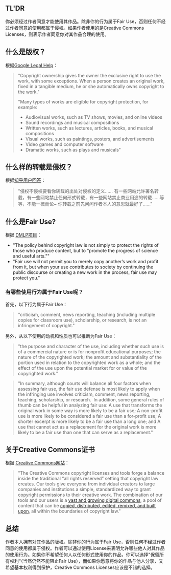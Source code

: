 
## TL'DR

你必须经过作者同意才能使用其作品。除非你的行为属于Fair Use，否则任何不经过作者同意的使用都属于侵权。如果作者使用的是Creative Commons Licenses，则表示作者同意你对其作品合理的使用。

## 什么是版权？

根据[Google Legal Help](https://support.google.com/legal/answer/3463239?sa=X&ved=2ahUKEwiyl4vJ3K3eAhVEEbwKHXczAC4QlZ0DegQIARAC)：

> "Copyright ownership gives the owner the exclusive right to use the work, with some exceptions. When a person creates an original work, fixed in a tangible medium, he or she automatically owns copyright to the work."
> 
> "Many types of works are eligible for copyright protection, for example:
> 
>  * Audiovisual works, such as TV shows, movies, and online videos
>  * Sound recordings and musical compositions
>  * Written works, such as lectures, articles, books, and musical compositions
>  * Visual works, such as paintings, posters, and advertisements 
>  * Video games and computer software
>  * Dramatic works, such as plays and musicals"

## 什么样的转载是侵权？

根据[知乎用户回答](https://www.zhihu.com/question/20218336)：

> "侵权不侵权要看你转载的出处对侵权的定义…… 有一些网站允许署名转载，有一些网站禁止任何形式转载，有一些网站禁止商业用途的转载……等等，不能一概而论~ 你转载之前先问问作者本人的意思就最好了……"

## 什么是Fair Use?

根据 [DMLP项目](http://www.dmlp.org/legal-guide/fair-use)：

- "The policy behind copyright law is not simply to protect the rights of those who produce content, but to "promote the progress of science and useful arts.""
- "Fair use will not permit you to merely copy another’s work and profit from it, but when your use contributes to society by continuing the public discourse or creating a new work in the process, fair use may protect you."

### 有哪些使用行为属于Fair Use呢？

首先，以下行为属于Fair Use：

> "criticism, comment, news reporting, teaching (including multiple copies for classroom use), scholarship, or research, is not an infringement of copyright."

另外，从以下使用的动机和性质也可以推断为Fair Use：

> "the purpose and character of the use, including whether such use is of a commercial nature or is for nonprofit educational purposes; the nature of the copyrighted work; the amount and substantiality of the portion used in relation to the copyrighted work as a whole; and the effect of the use upon the potential market for or value of the copyrighted work."

> "In summary, although courts will balance all four factors when assessing fair use, the fair use defense is most likely to apply when the infringing use involves criticism, comment, news reporting, teaching, scholarship, or research.  In addition, some general rules of thumb can be helpful in analyzing fair use: A use that transforms the original work in some way is more likely to be a fair use; A non-profit use is more likely to be considered a fair use than a for-profit use; A shorter excerpt is more likely to be a fair use than a long one; and A use that cannot act as a replacement for the original work is more likely to be a fair use than one that can serve as a replacement."

## 关于Creative Commons证书

根据 [Creative Commons网站](https://creativecommons.org/licenses/)：

> "The Creative Commons copyright licenses and tools forge a balance inside the traditional “all rights reserved” setting that copyright law creates. Our tools give everyone from individual creators to large companies and institutions a simple, standardized way to grant copyright permissions to their creative work. The combination of our tools and our users is a [vast and growing digital commons](https://creativecommons.org/videos/a-shared-culture), a pool of content that can be [copied, distributed, edited, remixed, and built upon](https://creativecommons.org/videos/wanna-work-together), all within the boundaries of copyright law."

## 总结

作者本人拥有对其作品的版权。除非你的行为属于Fair Use，否则任何不经过作者同意的使用都属于侵权。作者可以通过使用License来表明允许哪些他人对其作品的使用行为。如果你不希望任何人以任何形式使用你的作品，你可以选择"保留所有权利“（当然仍然不能阻止Fair Use），而如果你愿意将你的作品与他人分享，又希望基本权利得到保护，Creative Commons Licenses应该是不错的选择。
